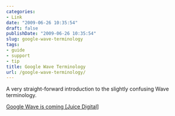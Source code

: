 ```yaml
---
categories:
- Link
date: "2009-06-26 10:35:54"
draft: false
publishDate: "2009-06-26 10:35:54"
slug: google-wave-terminology
tags:
- guide
- support
- tip
title: Google Wave Terminology
url: /google-wave-terminology/
---
```

A very straight-forward introduction to the slightly confusing Wave
terminology.

[Google Wave is coming \[Juice
Digital\]](http://blog.juicedigital.co.uk/2009/06/google-making-waves/)